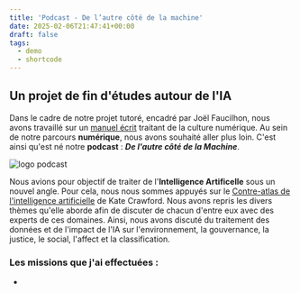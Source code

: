 ```yaml
---
title: 'Podcast - De l’autre côté de la machine'
date: 2025-02-06T21:47:41+00:00
draft: false
tags:
  - demo
  - shortcode
---
```

## Un projet de fin d'études autour de l'IA

Dans le cadre de notre projet tutoré, encadré par Joël Faucilhon, nous avons travaillé sur un [manuel écrit](/post/livre-numérique-de-lautre-côté-de-la-machine/) traitant de la culture numérique. Au sein de notre parcours **numérique**, nous avons souhaité aller plus loin. C'est ainsi qu'est né notre **podcast** : ***De l'autre côté de la Machine***.

![logo podcast](/lyz_portfolio/images/portfolio/logo-podcast.png)

Nous avions pour objectif de traiter de l'**Intelligence Artificelle** sous un nouvel angle. Pour cela, nous nous sommes appuyés sur le [Contre-atlas de l'intelligence artificielle](https://www.zulma.fr/livre/contre-atlas-de-lintelligence-artificielle/) de Kate Crawford. Nous avons repris les divers thèmes qu'elle aborde afin de discuter de chacun d'entre eux avec des experts de ces domaines. Ainsi, nous avons discuté du traitement des données et de l'impact de l'IA sur l'environnement, la gouvernance, la justice, le social, l'affect et la classification. 



### Les missions que j'ai effectuées :
  * 